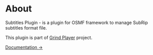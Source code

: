 # About

Subtitles Plugin - is a plugin for OSMF framework to manage SubRip subtitles format file.

This plugin is part of [Grind Player](https://github.com/kutu/GrindPlayer) project.

[Documentation &rarr;](http://osmfhls.kutu.ru/docs/grind/#subtitles)